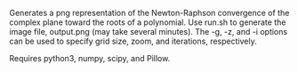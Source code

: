 Generates a png representation of the Newton-Raphson convergence of the complex plane toward the roots of a polynomial. Use run.sh to generate the image file, output.png (may take several minutes). The -g, -z, and -i options can be used to specify grid size, zoom, and iterations, respectively.

Requires python3, numpy, scipy, and Pillow.

